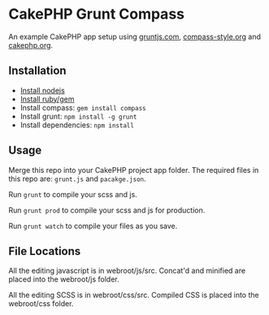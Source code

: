 # CakePHP Grunt Compass

An example CakePHP app setup using [gruntjs.com](http://gruntjs.com),
[compass-style.org](http://compass-style.org) and [cakephp.org](http://cakephp.org).

## Installation

* [Install nodejs](https://github.com/joyent/node/wiki/Installation)
* [Install ruby/gem](http://docs.rubygems.org/read/chapter/3)
* Install compass: `gem install compass`
* Install grunt: `npm install -g grunt`
* Install dependencies: `npm install`

## Usage

Merge this repo into your CakePHP project app folder. The required files in this repo
are: `grunt.js` and `pacakge.json`.

Run `grunt` to compile your scss and js.

Run `grunt prod` to compile your scss and js for production.

Run `grunt watch` to compile your files as you save.

## File Locations

All the editing javascript is in webroot/js/src. Concat'd and minified are placed
into the webroot/js folder.

All the editing SCSS is in webroot/css/src. Compiled CSS is placed into the
webroot/css folder.

